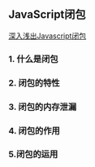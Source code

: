 ## JavaScript闭包

[深入浅出Javascript闭包](https://github.com/ljianshu/Blog/issues/6)

### 1. 什么是闭包


### 2. 闭包的特性


### 3. 闭包的内存泄漏


### 4. 闭包的作用


### 5.闭包的运用